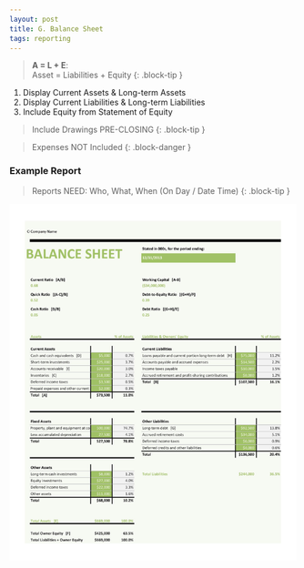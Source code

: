 ```yaml
---
layout: post
title: G. Balance Sheet
tags: reporting
---
```


> **A = L + E**:<br>
> Asset = Liabilities + Equity
{: .block-tip }

1. Display Current Assets & Long-term Assets  
2. Display Current Liabilities & Long-term Liabilities   
3. Include Equity from Statement of Equity  

> Include Drawings PRE-CLOSING
{: .block-tip }

> Expenses NOT Included
{: .block-danger }

### Example Report

> Reports NEED: Who, What, When (On Day / Date Time)
{: .block-tip }

![](/assets/misc/Balance-Sheet-Template-03.jpg)
